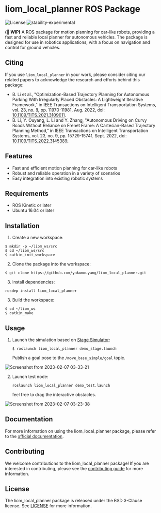 # liom_local_planner ROS Package

![License](https://img.shields.io/badge/License-BSD%203--Clause-blue.svg)
![stability-experimental](https://img.shields.io/badge/stability-experimental-orange.svg)

**(🚧 WIP)** A ROS package for motion planning for car-like robots, providing a fast and reliable local planner for autonomous vehicles. The package is designed for use in robotics applications, with a focus on navigation and control for ground vehicles.

## Citing

If you use `liom_local_planner` in your work, please consider citing our related papers to acknowledge the research and efforts behind this package:

 - B. Li et al., "Optimization-Based Trajectory Planning for Autonomous Parking With Irregularly Placed Obstacles: A Lightweight Iterative Framework," in IEEE Transactions on Intelligent Transportation Systems, vol. 23, no. 8, pp. 11970-11981, Aug. 2022, doi: [10.1109/TITS.2021.3109011](https://ieeexplore.ieee.org/abstract/document/9531561).
 - B. Li, Y. Ouyang, L. Li and Y. Zhang, "Autonomous Driving on Curvy Roads Without Reliance on Frenet Frame: A Cartesian-Based Trajectory Planning Method," in IEEE Transactions on Intelligent Transportation Systems, vol. 23, no. 9, pp. 15729-15741, Sept. 2022, doi: [10.1109/TITS.2022.3145389](https://ieeexplore.ieee.org/abstract/document/9703250).


## Features

 - Fast and efficient motion planning for car-like robots
 - Robust and reliable operation in a variety of scenarios
 - Easy integration into existing robotic systems

## Requirements

 - ROS Kinetic or later
 - Ubuntu 16.04 or later

## Installation

1. Create a new workspace:

```shell
$ mkdir -p ~/liom_ws/src
$ cd ~/liom_ws/src
$ catkin_init_workspace
```

2. Clone the package into the workspace:

```shell
$ git clone https://github.com/yakunouyang/liom_local_planner.git
```

3. Install dependencies:
```shell
rosdep install liom_local_planner
```

3. Build the workspace:

```shell
$ cd ~/liom_ws
$ catkin_make
```

## Usage

1. Launch the simulation based on [Stage Simulator](http://wiki.ros.org/stage):

    ```shell
    $ roslaunch liom_local_planner demo_stage.launch
    ```

    Publish a goal pose to the `/move_base_simple/goal` topic.

![Screenshot from 2023-02-07 03-33-21](https://user-images.githubusercontent.com/85840949/217067437-3f08439f-3040-4b6e-939f-1355836ae4d4.png)


2. Launch test node:

    ```shell
   roslaunch liom_local_planner demo_test.launch
    ```
    
    feel free to drag the interactive obstacles.

![Screenshot from 2023-02-07 03-23-38](https://user-images.githubusercontent.com/85840949/217067464-d9a65ccb-021f-499b-a509-fc0bcf6d415c.png)



## Documentation

For more information on using the liom_local_planner package, please refer to the [official documentation](https://example.com).

## Contributing

We welcome contributions to the liom_local_planner package! If you are interested in contributing, please see the [contributing guide](https://example.com) for more information.

## License

The liom_local_planner package is released under the BSD 3-Clause license. See [LICENSE](https://github.com/yakunouyang/liom_local_planner/blob/master/LICENSE) for more information.




